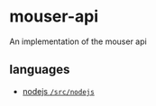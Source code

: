 # mouser-api
An implementation of the mouser api

## languages
* [nodejs `/src/nodejs`](./src/nodejs)
